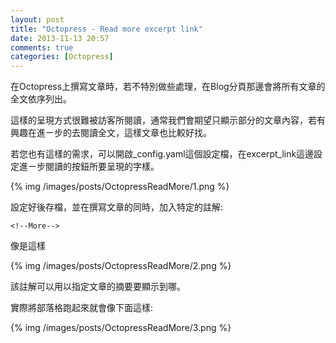 ```yaml
---
layout: post
title: "Octopress - Read more excerpt link"
date: 2013-11-13 20:57
comments: true
categories: [Octopress]
---
```


在Octopress上撰寫文章時，若不特別做些處理，在Blog分頁那邊會將所有文章的全文依序列出。  

這樣的呈現方式很難被訪客所閱讀，通常我們會期望只顯示部分的文章內容，若有興趣在進ㄧ步的去閱讀全文，這樣文章也比較好找。 

若您也有這樣的需求，可以開啟_config.yaml這個設定檔，在excerpt_link這邊設定進ㄧ步閱讀的按鈕所要呈現的字樣。 

{% img /images/posts/OctopressReadMore/1.png %}


設定好後存檔，並在撰寫文章的同時，加入特定的註解:

    <!--More-->


像是這樣  

{% img /images/posts/OctopressReadMore/2.png %}



該註解可以用以指定文章的摘要要顯示到哪。

實際將部落格跑起來就會像下面這樣: 

{% img /images/posts/OctopressReadMore/3.png %}
